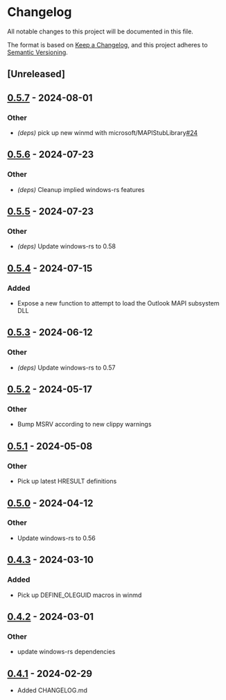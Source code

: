 # Changelog
All notable changes to this project will be documented in this file.

The format is based on [Keep a Changelog](https://keepachangelog.com/en/1.0.0/),
and this project adheres to [Semantic Versioning](https://semver.org/spec/v2.0.0.html).

## [Unreleased]

## [0.5.7](https://github.com/wravery/mapi-rs/compare/outlook-mapi-sys-v0.5.6...outlook-mapi-sys-v0.5.7) - 2024-08-01

### Other
- *(deps)* pick up new winmd with microsoft/MAPIStubLibrary[#24](https://github.com/wravery/mapi-rs/pull/24)

## [0.5.6](https://github.com/wravery/mapi-rs/compare/outlook-mapi-sys-v0.5.5...outlook-mapi-sys-v0.5.6) - 2024-07-23

### Other
- *(deps)* Cleanup implied windows-rs features

## [0.5.5](https://github.com/wravery/mapi-rs/compare/outlook-mapi-sys-v0.5.4...outlook-mapi-sys-v0.5.5) - 2024-07-23

### Other
- *(deps)* Update windows-rs to 0.58

## [0.5.4](https://github.com/wravery/mapi-rs/compare/outlook-mapi-sys-v0.5.3...outlook-mapi-sys-v0.5.4) - 2024-07-15

### Added
- Expose a new function to attempt to load the Outlook MAPI subsystem DLL

## [0.5.3](https://github.com/wravery/mapi-rs/compare/outlook-mapi-sys-v0.5.2...outlook-mapi-sys-v0.5.3) - 2024-06-12

### Other
- *(deps)* Update windows-rs to 0.57

## [0.5.2](https://github.com/wravery/mapi-rs/compare/outlook-mapi-sys-v0.5.1...outlook-mapi-sys-v0.5.2) - 2024-05-17

### Other
- Bump MSRV according to new clippy warnings

## [0.5.1](https://github.com/wravery/mapi-rs/compare/outlook-mapi-sys-v0.5.0...outlook-mapi-sys-v0.5.1) - 2024-05-08

### Other
- Pick up latest HRESULT definitions

## [0.5.0](https://github.com/wravery/mapi-rs/compare/outlook-mapi-sys-v0.4.3...outlook-mapi-sys-v0.5.0) - 2024-04-12

### Other
- Update windows-rs to 0.56

## [0.4.3](https://github.com/wravery/mapi-rs/compare/outlook-mapi-sys-v0.4.2...outlook-mapi-sys-v0.4.3) - 2024-03-10

### Added
- Pick up DEFINE_OLEGUID macros in winmd

## [0.4.2](https://github.com/wravery/mapi-rs/compare/outlook-mapi-sys-v0.4.1...outlook-mapi-sys-v0.4.2) - 2024-03-01

### Other
- update windows-rs dependencies

## [0.4.1](https://github.com/wravery/mapi-rs/compare/outlook-mapi-sys-v0.4.0...outlook-mapi-sys-v0.4.1) - 2024-02-29
- Added CHANGELOG.md
